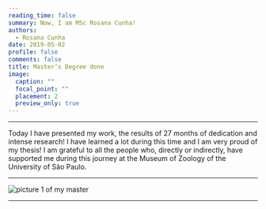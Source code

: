 ```yaml
--- 
reading_time: false
summary: Now, I am MSc Rosana Cunha!
authors:
  - Rosana Cunha
date: 2019-05-02
profile: false
comments: false
title: Master’s Degree done
image:
  caption: ""
  focal_point: ""
  placement: 2
  preview_only: true
---
```

---

Today I have presented my work, the results of 27 months of dedication and intense research! I have learned a lot during this time and I am very proud 
of my thesis! I am grateful to all the people who, directly or indirectly, have supported me during this journey at the Museum of Zoology 
of the University of São Paulo.


---
![picture 1 of my master](https://raw.githubusercontent.com/rosanafcunha/rosanafcunha/master/content/post/getting-started/msc2.png "Masters Degree")

---

